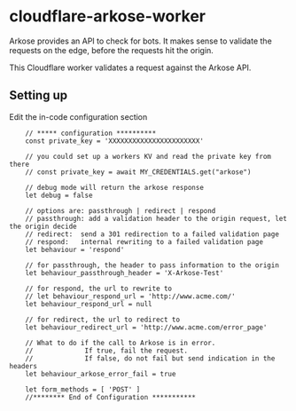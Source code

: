 # cloudflare-arkose-worker
Arkose provides an API to check for bots. It makes sense to validate the requests on the edge, before the requests hit the origin. 

This Cloudflare worker validates a request against the Arkose API. 

## Setting up
Edit the in-code configuration section

		// ***** configuration **********	
		const private_key = 'XXXXXXXXXXXXXXXXXXXXXXX'
		
		// you could set up a workers KV and read the private key from there
		// const private_key = await MY_CREDENTIALS.get("arkose")

		// debug mode will return the arkose response
		let debug = false

		// options are: passthrough | redirect | respond 
		// passthrough: add a validation header to the origin request, let the origin decide
		// redirect:  send a 301 redirection to a failed validation page
		// respond:   internal rewriting to a failed validation page
		let behaviour = 'respond'  
		
		// for passthrough, the header to pass information to the origin
		let behaviour_passthrough_header = 'X-Arkose-Test'   

		// for respond, the url to rewrite to
		// let behaviour_respond_url = 'http://www.acme.com/'		
		let behaviour_respond_url = null 

		// for redirect, the url to redirect to
		let behaviour_redirect_url = 'http://www.acme.com/error_page' 

		// What to do if the call to Arkose is in error. 
		//             If true, fail the request. 
		//             If false, do not fail but send indication in the headers
		let behaviour_arkose_error_fail = true
		
		let form_methods = [ 'POST' ] 
		//******** End of Configuration ***********
